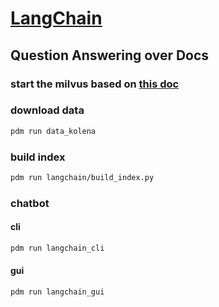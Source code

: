 # [LangChain](https://python.langchain.com/en/latest/index.html)

## Question Answering over Docs

### start the milvus based on [this doc](/README.md)

### download data

```sh
pdm run data_kolena
```

### build index

```sh
pdm run langchain/build_index.py
```

### chatbot

#### cli

```sh
pdm run langchain_cli
```

#### gui

```sh
pdm run langchain_gui
```
